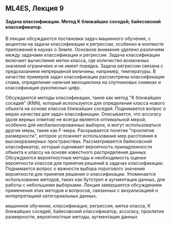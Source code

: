 ## ML4ES, Лекция 9

#### Задача классификации. Метод K ближайших соседей; байесовский классификатор.



В лекции обсуждаются постановки задач машинного обучения, с акцентом на задачи классификации и регрессии, особенно в контексте приложений в науках о Земле. Основное внимание уделено различиям между задачами классификации и регрессии. Задача классификации включает вычисление метки класса, где количество возможных значений ограничено и не имеет порядка. Задача регрессии связана с предсказанием непрерывной величины, например, температуры. В качестве примеров задач классификации рассмотрены классификация спама, определение наличия мезоциклона на спутниковых снимках и классификация рукописных цифр.

Обсуждаются методы классификации, такие как метод "K ближайших соседей" (KNN), который используется для определения класса нового объекта на основе классов ближайших соседей. Поднимается вопрос о мерах качества для задач классификации. Описывается, что accuracy (доля верных ответов) не всегда является оптимальной мерой, особенно для несбалансированных выборок, и могут использоваться другие меры, такие как F-мера. Раскрывается понятие "проклятие размерности", которое усложняет использование мер расстояния в высокоразмерных пространствах. Рассматривается байесовский классификатор, который оценивает вероятность принадлежности объекта к классу на основе известного распределения данных. Обсуждаются вероятностные методы и необходимость оценки вероятности классов для принятия решений в задачах классификации. Поднимается вопрос о важности выбора порогового значения вероятности для принятия решения о классификации. Упоминается использование методов, таких как бутстреп и аугментация данных, для работы с небольшими выборками. Лекция завершается обсуждением применения этих методов и вопросов, связанных с визуализацией и интерпретацией категориальных данных.



машинное обучение, классификация, регрессия, метка класса, K ближайших соседей, байесовский классификатор, accuracy, проклятие размерности, вероятностные методы, аугментация данных